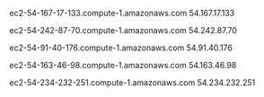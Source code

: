 ec2-54-167-17-133.compute-1.amazonaws.com
54.167.17.133

ec2-54-242-87-70.compute-1.amazonaws.com
54.242.87.70

ec2-54-91-40-176.compute-1.amazonaws.com
54.91.40.176

ec2-54-163-46-98.compute-1.amazonaws.com
54.163.46.98

ec2-54-234-232-251.compute-1.amazonaws.com
54.234.232.251
